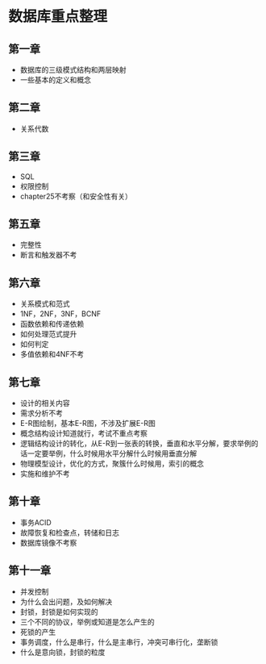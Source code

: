 # 数据库重点整理
## 第一章
- 数据库的三级模式结构和两层映射
- 一些基本的定义和概念


## 第二章
- 关系代数

## 第三章
- SQL
- 权限控制
- chapter25不考察（和安全性有关）

## 第五章
- 完整性
- 断言和触发器不考


## 第六章
- 关系模式和范式
- 1NF，2NF，3NF，BCNF
- 函数依赖和传递依赖
- 如何处理范式提升
- 如何判定
- 多值依赖和4NF不考

## 第七章
- 设计的相关内容
- 需求分析不考
- E-R图绘制，基本E-R图，不涉及扩展E-R图
- 概念结构设计知道就行，考试不重点考察
- 逻辑结构设计的转化，从E-R到一张表的转换，垂直和水平分解，要求举例的话一定要举例，什么时候用水平分解什么时候用垂直分解
- 物理模型设计，优化的方式，聚簇什么时候用，索引的概念
- 实施和维护不考

## 第十章
- 事务ACID
- 故障恢复和检查点，转储和日志
- 数据库镜像不考察

## 第十一章
- 并发控制
- 为什么会出问题，及如何解决
- 封锁，封锁是如何实现的
- 三个不同的协议，举例或知道是怎么产生的
- 死锁的产生
- 事务调度，什么是串行，什么是主串行，冲突可串行化，垄断锁
- 什么是意向锁，封锁的粒度
